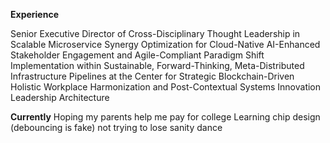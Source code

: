 **Experience**

Senior Executive Director of Cross-Disciplinary Thought Leadership in Scalable Microservice Synergy Optimization for Cloud-Native AI-Enhanced Stakeholder Engagement and Agile-Compliant Paradigm Shift Implementation within Sustainable, Forward-Thinking, Meta-Distributed Infrastructure Pipelines at the Center for Strategic Blockchain-Driven Holistic Workplace Harmonization and Post-Contextual Systems Innovation Leadership Architecture

**Currently**
Hoping my parents help me pay for college
Learning chip design (debouncing is fake)
not trying to lose sanity
dance


